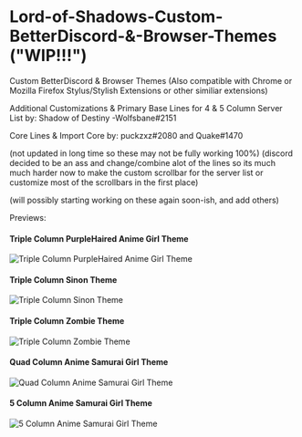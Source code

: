 # Lord-of-Shadows-Custom-BetterDiscord-&-Browser-Themes  ("WIP!!!")
Custom BetterDiscord & Browser Themes
(Also compatible with Chrome or Mozilla Firefox Stylus/Stylish Extensions or other similiar extensions)

Additional Customizations & Primary Base Lines for 4 & 5 Column Server List by: Shadow of Destiny -Wolfsbane#2151

Core Lines & Import Core by: puckzxz#2080 and Quake#1470


(not updated in long time so these may not be fully working 100%)
(discord decided to be an ass and change/combine alot of the lines so its much much harder now to make the custom scrollbar for the server list or customize most of the scrollbars in the first place)

(will possibly starting working on these again soon-ish, and add others)




Previews:


#### Triple Column PurpleHaired Anime Girl Theme
![Triple Column PurpleHaired Anime Girl Theme](https://i.imgur.com/B3KUKcf.png)



#### Triple Column Sinon Theme
![Triple Column Sinon Theme](https://i.imgur.com/RIQldY1.png)



#### Triple Column Zombie Theme
![Triple Column Zombie Theme](https://i.imgur.com/asXUDpk.png)



#### Quad Column Anime Samurai Girl Theme
![Quad Column Anime Samurai Girl Theme](https://i.imgur.com/6e7TLBZ.png)



#### 5 Column Anime Samurai Girl Theme
![5 Column Anime Samurai Girl Theme](https://i.imgur.com/sslmgvK.png)
